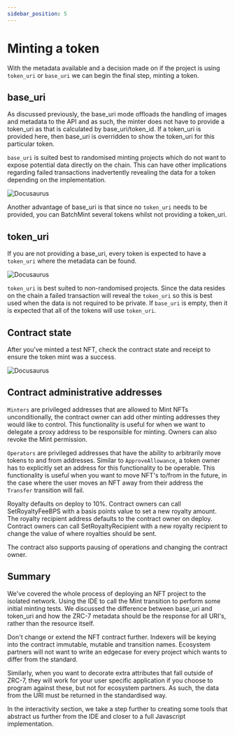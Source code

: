 ```yaml
---
sidebar_position: 5
---
```


# Minting a token

With the metadata available and a decision made on if the project is using ```token_uri``` or ```base_uri``` we can begin the final step, minting a token.

## base_uri

As discussed previously, the base_uri mode offloads the handling of images and metadata to the API and as such, the minter does not have to provide a token_uri as that is calculated by base_uri/token_id. If a token_uri is provided here, then base_uri is overridden to show the token_uri for this particular token.

```base_uri``` is suited best to randomised minting projects which do not want to expose potential data directly on the chain. This can have other implications regarding failed transactions inadvertently revealing the data for a token depending on the implementation.

![Docusaurus](../../../../static/img/tutorials/mynftproject/mint-base.png)

Another advantage of base_uri is that since no ```token_uri``` needs to be provided, you can BatchMint several tokens whilst not providing a token_uri.

## token_uri

If you are not providing a base_uri, every token is expected to have a ```token_uri``` where the metadata can be found.

![Docusaurus](../../../../static/img/tutorials/mynftproject/mint-token.png)

```token_uri``` is best suited to non-randomised projects. Since the data resides on the chain a failed transaction will reveal the ```token_uri``` so this is best used when the data is not required to be private. If ```base_uri``` is empty, then it is expected that all of the tokens will use ```token_uri```.

## Contract state

After you've minted a test NFT, check the contract state and receipt to ensure the token mint was a success.

![Docusaurus](../../../../static/img/tutorials/mynftproject/token-state.png)

## Contract administrative addresses

```Minters``` are privileged addresses that are allowed to Mint NFTs unconditionally, the contract owner can add other minting addresses they would like to control. This functionality is useful for when we want to delegate a proxy address to be responsible for minting. Owners can also revoke the Mint permission.

```Operators``` are privileged addresses that have the ability to arbitrarily move tokens to and from addresses. Similar to ```ApproveAllowance```, a token owner has to explicitly set an address for this functionality to be operable. This functionality is useful when you want to move NFT's to/from in the future, in the case where the user moves an NFT away from their address the ```Transfer``` transition will fail.

Royalty defaults on deploy to 10%. Contract owners can call SetRoyaltyFeeBPS with a basis points value to set a new royalty amount. The royalty recipient address defaults to the contract owner on deploy. Contract owners can call SetRoyaltyRecipient with a new royalty recipient to change the value of where royalties should be sent.

The contract also supports pausing of operations and changing the contract owner.

## Summary

We've covered the whole process of deploying an NFT project to the isolated network. Using the IDE to call the Mint transition to perform some initial minting tests. We discussed the difference between base_uri and token_uri and how the ZRC-7 metadata should be the response for all URI's, rather than the resource itself.

Don't change or extend the NFT contract further. Indexers will be keying into the contract immutable, mutable and transition names. Ecosystem partners will not want to write an edgecase for every project which wants to differ from the standard.

Similarly, when you want to decorate extra attributes that fall outside of ZRC-7, they will work for your user specific application if you choose to program against these, but not for ecosystem partners. As such, the data from the URI must be returned in the standardised way.

In the interactivity section, we take a step further to creating some tools that abstract us further from the IDE and closer to a full Javascript implementation.
